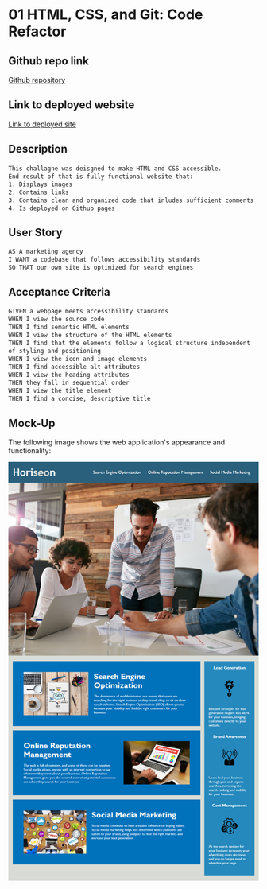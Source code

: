 # 01 HTML, CSS, and Git: Code Refactor

## Github repo link
[Github repository](https://github.com/Alphalfa711/module1-challange)

## Link to deployed website
[Link to deployed site](https://alphalfa711.github.io/module1-challange/)

## Description
```
This challagne was deisgned to make HTML and CSS accessible.
End result of that is fully functional website that:
1. Displays images
2. Contains links
3. Contains clean and organized code that inludes sufficient comments
4. Is deployed on Github pages
```
## User Story

```
AS A marketing agency
I WANT a codebase that follows accessibility standards
SO THAT our own site is optimized for search engines
```

## Acceptance Criteria

```
GIVEN a webpage meets accessibility standards
WHEN I view the source code
THEN I find semantic HTML elements                                        
WHEN I view the structure of the HTML elements
THEN I find that the elements follow a logical structure independent of styling and positioning
WHEN I view the icon and image elements
THEN I find accessible alt attributes                                     
WHEN I view the heading attributes
THEN they fall in sequential order                                        
WHEN I view the title element
THEN I find a concise, descriptive title                                  
```

## Mock-Up

The following image shows the web application's appearance and functionality:

![The Horiseon webpage includes a navigation bar, a header image, and cards with text and images at the bottom of the page.](./assets/images/01-html-css-git-homework-demo.png)